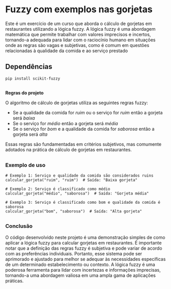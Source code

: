 # Fuzzy com exemplos nas gorjetas

Este é um exercício de um curso que aborda o cálculo de gorjetas em restaurantes utilizando a lógica fuzzy. A lógica fuzzy é uma abordagem matemática que permite trabalhar com valores imprecisos e incertos, tornando-a adequada para lidar com o raciocínio humano em situações onde as regras são vagas e subjetivas, como é comum em questões relacionadas à qualidade da comida e ao serviço prestado

##
<h2><strong>Dependências</strong></h2>

    pip install scikit-fuzzy

##
<strong>Regras do projeto</strong>

O algoritmo de cálculo de gorjetas utiliza as seguintes regras fuzzy:

- Se a qualidade da comida for *ruim* ou o serviço for *ruim* então a gorjeta será *baixa*
- Se o serviço for *médio* então a gorjeta será *média*
- Se o serviço for *bom* e a qualidade da comida for *saborosa* então a gorjeta será *alta*

Essas regras são fundamentadas em critérios subjetivos, mas comumente adotados na prática de cálculo de gorjetas em restaurantes.
##

<h3>Exemplo de uso</h3>

    # Exemplo 1: Serviço e qualidade da comida são considerados ruins
    calcular_gorjeta("ruim", "ruim")  # Saída: "Baixa gorjeta"
    
    # Exemplo 2: Serviço é classificado como médio
    calcular_gorjeta("médio", "saborosa")  # Saída: "Gorjeta média"
    
    # Exemplo 3: Serviço é classificado como bom e qualidade da comida é saborosa
    calcular_gorjeta("bom", "saborosa")  # Saída: "Alta gorjeta"
##

<h3>Conclusão</h3>

O código desenvolvido neste projeto é uma demonstração simples de como aplicar a lógica fuzzy para calcular gorjetas em restaurantes. É importante notar que a definição das regras fuzzy é subjetiva e pode variar de acordo com as preferências individuais. Portanto, esse sistema pode ser aprimorado e ajustado para melhor se adequar às necessidades específicas de um determinado estabelecimento ou contexto. A lógica fuzzy é uma poderosa ferramenta para lidar com incertezas e informações imprecisas, tornando-a uma abordagem valiosa em uma ampla gama de aplicações práticas.
